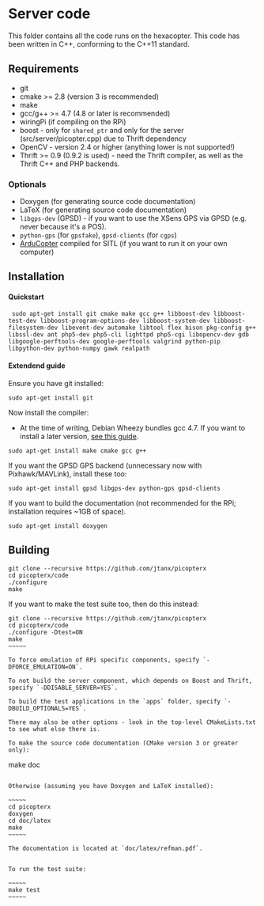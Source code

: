 Server code
=============
This folder contains all the code runs on the hexacopter. This code has been
written in C++, conforming to the C++11 standard.

## Requirements
* git
* cmake >= 2.8 (version 3 is recommended)
* make
* gcc/g++ >= 4.7 (4.8 or later is recommended)
* wiringPi (if compiling on the RPi)
* boost - only for `shared_ptr` and only for the server (src/server/picopter.cpp) due to Thrift dependency
* OpenCV - version 2.4 or higher (anything lower is not supported!)
* Thrift >= 0.9 (0.9.2 is used) - need the Thrift compiler, as well as the Thrift C++ and PHP backends.

### Optionals
* Doxygen (for generating source code documentation)
* LaTeX (for generating source code documentation)
* `libgps-dev` (GPSD) - if you want to use the XSens GPS via GPSD (e.g. never because it's a POS).
* `python-gps` (for `gpsfake`), `gpsd-clients` (for `cgps`)
* [ArduCopter](https://github.com/diydrones/ardupilot) compiled for SITL (if you want to run it on your own computer)

## Installation
#### Quickstart

     sudo apt-get install git cmake make gcc g++ libboost-dev libboost-test-dev libboost-program-options-dev libboost-system-dev libboost-filesystem-dev libevent-dev automake libtool flex bison pkg-config g++ libssl-dev ant php5-dev php5-cli lighttpd php5-cgi libopencv-dev gdb libgoogle-perftools-dev google-perftools valgrind python-pip libpython-dev python-numpy gawk realpath

#### Extendend guide

Ensure you have git installed:

    sudo apt-get install git

Now install the compiler:
* At the time of writing, Debian Wheezy bundles gcc 4.7. If you want to install a later version, [see this guide](http://somewideopenspace.wordpress.com/2014/02/28/gcc-4-8-on-raspberry-pi-wheezy/).

~~~~~
sudo apt-get install make cmake gcc g++
~~~~~

If you want the GPSD GPS backend (unnecessary now with Pixhawk/MAVLink), install these too:

    sudo apt-get install gpsd libgps-dev python-gps gpsd-clients
	
If you want to build the documentation (not recommended for the RPi; installation requires ~1GB of space).

    sudo apt-get install doxygen
	
## Building

~~~~~
git clone --recursive https://github.com/jtanx/picopterx
cd picopterx/code
./configure
make
~~~~~ 

If you want to make the test suite too, then do this instead:

~~~~~~
git clone --recursive https://github.com/jtanx/picopterx
cd picopterx/code
./configure -Dtest=ON
make
~~~~~

To force emulation of RPi specific components, specify `-DFORCE_EMULATION=ON`. 

To not build the server component, which depends on Boost and Thrift, specify `-DDISABLE_SERVER=YES`. 

To build the test applications in the `apps` folder, specify `-DBUILD_OPTIONALS=YES`. 

There may also be other options - look in the top-level CMakeLists.txt to see what else there is.

To make the source code documentation (CMake version 3 or greater only):

~~~~~~
make doc
~~~~~~

Otherwise (assuming you have Doxygen and LaTeX installed):

~~~~~
cd picopterx
doxygen
cd doc/latex
make
~~~~~

The documentation is located at `doc/latex/refman.pdf`.


To run the test suite:

~~~~~
make test
~~~~~
